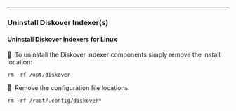 ___
### Uninstall Diskover Indexer(s)

#### Uninstall Diskover Indexers for Linux

🔴 &nbsp;To uninstall the Diskover indexer components simply remove the install location:
```
rm -rf /opt/diskover
```

🔴 &nbsp;Remove the configuration file locations:
```
rm -rf /root/.config/diskover*
```
